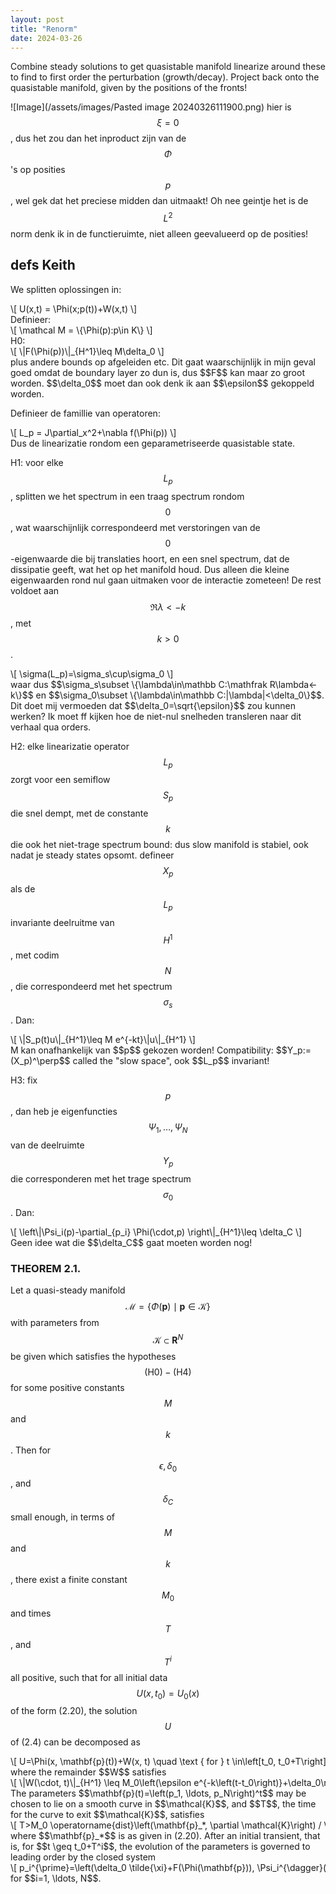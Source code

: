 ```yaml
---
layout: post
title: "Renorm"
date: 2024-03-26
---
```

<style>
.math-container {
    max-width: 100%; /* Set a maximum width to prevent it from expanding the page */
    overflow-x: auto; /* Enable horizontal scrolling */
    white-space: nowrap; /* Prevent the text from wrapping */
}
</style>
Combine steady solutions to get quasistable manifold
linearize around these to find to first order the perturbation (growth/decay). Project back onto the quasistable manifold, given by the positions of the fronts!

![Image](/assets/images/Pasted image 20240326111900.png)
hier is $$\xi=0$$, dus het zou dan het inproduct zijn van de $$\Phi$$'s op posities $$p$$, wel gek dat het preciese midden dan uitmaakt!
Oh nee geintje het is de $$L^2$$ norm denk ik in de functieruimte, niet alleen geevalueerd op de posities!


## defs Keith
We splitten oplossingen in:
<div class="math-container">\[
U(x,t) = \Phi(x;p(t))+W(x,t)
\]</div>
Definieer:
<div class="math-container">\[
\mathcal M = \{\Phi(p):p\in K\}
\]</div>
H0:
<div class="math-container">\[
\|F(\Phi(p))\|_{H^1}\leq M\delta_0
\]</div>
plus andere bounds op afgeleiden etc. Dit gaat waarschijnlijk in mijn geval goed omdat de boundary layer zo dun is, dus $$F$$ kan maar zo groot worden. $$\delta_0$$ moet dan ook denk ik aan $$\epsilon$$ gekoppeld worden. 

Definieer de famillie van operatoren:
<div class="math-container">\[
L_p = J\partial_x^2+\nabla f(\Phi(p))
\]</div>
Dus de linearizatie rondom een geparametriseerde quasistable state. 

H1: voor elke $$L_p$$, splitten we het spectrum in een traag spectrum rondom $$0$$, wat waarschijnlijk correspondeerd met verstoringen van de $$0$$-eigenwaarde die bij translaties hoort, en een snel spectrum, dat de dissipatie geeft, wat het op het manifold houd. Dus alleen die kleine eigenwaarden rond nul gaan uitmaken voor de interactie zometeen! De rest voldoet aan $$\mathfrak R \lambda<-k$$, met $$k>0$$. 
<div class="math-container">\[
\sigma(L_p)=\sigma_s\cup\sigma_0
\]</div>
waar dus $$\sigma_s\subset \{\lambda\in\mathbb C:\mathfrak R\lambda<-k\}$$ en  $$\sigma_0\subset \{\lambda\in\mathbb C:|\lambda|<\delta_0\}$$. Dit doet mij vermoeden dat $$\delta_0=\sqrt{\epsilon}$$ zou kunnen werken? Ik moet ff kijken hoe de niet-nul snelheden transleren naar dit verhaal qua orders. 


H2: elke linearizatie operator $$L_p$$ zorgt voor een semiflow $$S_p$$ die snel dempt, met de constante $$k$$ die ook het niet-trage spectrum bound: dus slow manifold is stabiel, ook nadat je steady states opsomt. 
defineer $$X_p$$ als de $$L_p$$ invariante deelruitme van $$H^1$$, met codim $$N$$, die correspondeerd met het spectrum $$\sigma_s$$. Dan:
<div class="math-container">\[
\|S_p(t)u\|_{H^1}\leq M e^{-kt}\|u\|_{H^1}
\]</div>
M kan onafhankelijk van $$p$$ gekozen worden!
Compatibility: $$Y_p:= (X_p)^\perp$$ called the "slow space", ook $$L_p$$ invariant!

H3: fix $$p$$, dan heb je eigenfuncties $$\Psi_1,\dots,\Psi_N$$ van de deelruimte $$Y_p$$ die corresponderen met het trage spectrum $$\sigma_0$$. Dan:
<div class="math-container">\[
\left\|\Psi_i(p)-\partial_{p_i} \Phi(\cdot,p) \right\|_{H^1}\leq \delta_C
\]</div>
Geen idee wat die $$\delta_C$$ gaat moeten worden nog!

### THEOREM 2.1. 
Let a quasi-steady manifold $$\mathcal{M}=\{\Phi(\mathbf{p}) \mid \mathbf{p} \in \mathcal{K}\}$$ with parameters from $$\mathcal{K} \subset \mathbf{R}^N$$ be given which satisfies the hypotheses $$(\mathrm{H} 0)-(\mathrm{H} 4)$$ for some positive constants $$M$$ and $$k$$. Then for $$\epsilon, \delta_0$$, and $$\delta_C$$ small enough, in terms of $$M$$ and $$k$$, there exist a finite constant $$M_0$$ and times $$T$$, and $$T^i$$ all positive, such that for all initial data $$U\left(x, t_0\right)=U_0(x)$$ of the form (2.20), the solution $$U$$ of (2.4) can be decomposed as
<div class="math-container">\[
U=\Phi(x, \mathbf{p}(t))+W(x, t) \quad \text { for } t \in\left[t_0, t_0+T\right]
\]</div>
where the remainder $$W$$ satisfies
<div class="math-container">\[
\|W(\cdot, t)\|_{H^1} \leq M_0\left(\epsilon e^{-k\left(t-t_0\right)}+\delta_0\right) .
\]</div>
The parameters $$\mathbf{p}(t)=\left(p_1, \ldots, p_N\right)^t$$ may be chosen to lie on a smooth curve in $$\mathcal{K}$$, and $$T$$, the time for the curve to exit $$\mathcal{K}$$, satisfies
<div class="math-container">\[
T>M_0 \operatorname{dist}\left(\mathbf{p}_*, \partial \mathcal{K}\right) / \delta_0,
\]</div>
where $$\mathbf{p}_*$$ is as given in (2.20). After an initial transient, that is, for $$t \geq t_0+T^i$$, the evolution of the parameters is governed to leading order by the closed system
<div class="math-container">\[
p_i^{\prime}=\left(\delta_0 \tilde{\xi}+F(\Phi(\mathbf{p})), \Psi_i^{\dagger}(\mathbf{p})\right)_2+O\left(\delta_0^2\right) \quad \text { for } t \geq t_0+T^i,
\]</div>
for $$i=1, \ldots, N$$.


